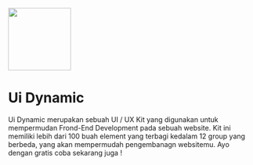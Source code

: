 <a href="https://uidynamic.github.io"><img src="https://user-images.githubusercontent.com/46045883/153742951-aae8a478-ac31-4913-be1d-0223cc66008c.png" width="128"/></a>

<h1>Ui Dynamic</h1>
<p>Ui Dynamic merupakan sebuah UI / UX Kit yang digunakan untuk mempermudan Frond-End Development pada sebuah website. Kit ini memiliki lebih dari 100 buah element yang terbagi kedalam 12 group yang berbeda, yang akan mempermudah pengembanagn websitemu. Ayo dengan gratis coba sekarang juga !</p>
